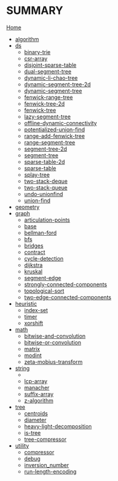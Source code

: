 # SUMMARY
[Home](default.md)
- [algorithm]()
- [ds]()
    - [binary-trie](./binary-trie.md)
    - [csr-array](./csr-array.md)
    - [disjoint-sparse-table](./disjoint-sparse-table.md)
    - [dual-segment-tree](./dual-segment-tree.md)
    - [dynamic-li-chao-tree](./dynamic-li-chao-tree.md)
    - [dynamic-segment-tree-2d](./dynamic-segment-tree-2d.md)
    - [dynamic-segment-tree](./dynamic-segment-tree.md)
    - [fenwick-range-tree](./fenwick-range-tree.md)
    - [fenwick-tree-2d](./fenwick-tree-2d.md)
    - [fenwick-tree](./fenwick-tree.md)
    - [lazy-segment-tree](./lazy-segment-tree.md)
    - [offline-dynamic-connectivity](./offline-dynamic-connectivity.md)
    - [potentialized-union-find](./potentialized-union-find.md)
    - [range-add-fenwick-tree](./range-add-fenwick-tree.md)
    - [range-segment-tree](./range-segment-tree.md)
    - [segment-tree-2d](./segment-tree-2d.md)
    - [segment-tree](./segment-tree.md)
    - [sparse-table-2d](./sparse-table-2d.md)
    - [sparse-table](./sparse-table.md)
    - [splay-tree](./splay-tree.md)
    - [two-stack-deque](./two-stack-deque.md)
    - [two-stack-queue](./two-stack-queue.md)
    - [undo-unionfind](./undo-unionfind.md)
    - [union-find](./union-find.md)
- [geometry]()
- [graph]()
    - [articulation-points](./articulation-points.md)
    - [base](./base.md)
    - [bellman-ford](./bellman-ford.md)
    - [bfs](./bfs.md)
    - [bridges](./bridges.md)
    - [contract](./contract.md)
    - [cycle-detection](./cycle-detection.md)
    - [dijkstra](./dijkstra.md)
    - [kruskal](./kruskal.md)
    - [segment-edge](./segment-edge.md)
    - [strongly-connected-components](./strongly-connected-components.md)
    - [topological-sort](./topological-sort.md)
    - [two-edge-connected-components](./two-edge-connected-components.md)
- [heuristic]()
    - [index-set](./index-set.md)
    - [timer](./timer.md)
    - [xorshift](./xorshift.md)
- [math]()
    - [bitwise-and-convolution](./bitwise-and-convolution.md)
    - [bitwise-or-convolution](./bitwise-or-convolution.md)
    - [matrix](./matrix.md)
    - [modint](./modint.md)
    - [zeta-mobius-transform](./zeta-mobius-transform.md)
- [string]()
    - [](./.md)
    - [lcp-array](./lcp-array.md)
    - [manacher](./manacher.md)
    - [suffix-array](./suffix-array.md)
    - [z-algorithm](./z-algorithm.md)
- [tree]()
    - [centroids](./centroids.md)
    - [diameter](./diameter.md)
    - [heavy-light-decomposition](./heavy-light-decomposition.md)
    - [is-tree](./is-tree.md)
    - [tree-compressor](./tree-compressor.md)
- [utility]()
    - [compressor](./compressor.md)
    - [debug](./debug.md)
    - [inversion_number](./inversion_number.md)
    - [run-length-encoding](./run-length-encoding.md)
